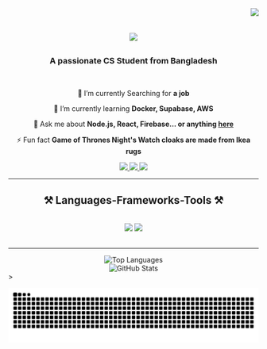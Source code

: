 <img align="right" src="https://visitor-badge.laobi.icu/badge?page_id=misbah7172.misbah7172" />

<h1 align="center">
    <img src="https://readme-typing-svg.herokuapp.com/?font=Pacifico&size=35&center=true&vCenter=true&width=500&height=70&duration=4000&lines=Hi+There!+👋;+I'm+MD+Habibullah+Misbah!;" />
</h1>

<h3 align="center">A passionate CS Student from Bangladesh </h3>

<br/>

<div align="center">
 
 🔭 I’m currently Searching for **a job**
 
 🌱 I’m currently learning **Docker, Supabase, AWS**

💬 Ask me about **Node.js, React, Firebase... or anything [here](https://tinyurl.com/Misbah7172)**

⚡ Fun fact **Game of Thrones Night's Watch cloaks are made from Ikea rugs**

 </div>
 
<div align="center"> 
  <a href="mailto:misbah244176@gmail.com">
    <img src="https://img.shields.io/badge/Gmail-333333?style=for-the-badge&logo=gmail&logoColor=red" />
  </a>
  <a href="https://www.linkedin.com/in/md-habibulla-misba/" target="_blank">
    <img src="https://img.shields.io/badge/LinkedIn-0077B5?style=for-the-badge&logo=linkedin&logoColor=white" target="_blank" />
  </a>
  <a href="https://tinyurl.com/Misbah7172" target="_blank">
     <img src="https://img.shields.io/badge/Portfolio-FF5722?style=for-the-badge&logo=todoist&logoColor=white" target="_blank" /> <!-- sqlite, safari, google-chrome are other good icon options -->
  </a>
</div>

 <hr/>
 
<h2 align="center">⚒️ Languages-Frameworks-Tools ⚒️</h2>
<br/>
<div align="center">
    <img src="https://skillicons.dev/icons?i=react,bootstrap,mui,html,css,vscode,github,figma,tailwind,git,r" />
    <img src="https://skillicons.dev/icons?i=nodejs,python,javascript,typescript,express,firebase,mongodb,c,java,nextjs,mysql,flask" /><br>
</div>

<br/>
<hr/>

<div align="center">
  <img width="325" src="https://github-readme-stats-salesp07.vercel.app/api/top-langs/?username=misbah7172&hide=HTML&langs_count=8&layout=compact&theme=react&border_radius=10&size_weight=0.5&count_weight=0.5" alt="Top Languages" />
</div>

<div align="center">
  <img width="400" src="https://github-readme-stats-salesp07.vercel.app/api?username=misbah7172&show_icons=true&theme=react&hide_title=true&include_all_commits=true&count_private=true&border_radius=10" alt="GitHub Stats" />
</div>>

![snake gif](https://github.com/misbah7172/misbah7172/blob/output/github-snake-dark.svg)
